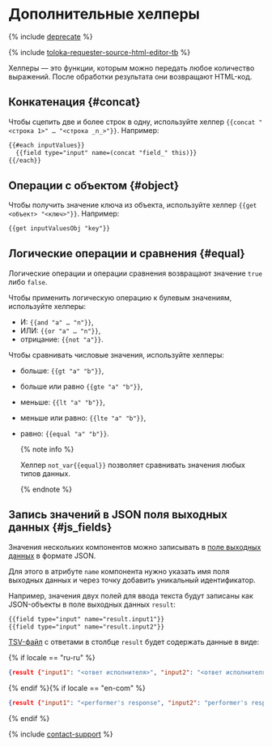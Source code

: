 # Дополнительные хелперы

{% include [deprecate](../../../_includes/deprecate.md) %}

{% include [toloka-requester-source-html-editor-tb](../../_includes/toloka-requester-source/id-toloka-requester-source/html-editor-tb.md) %}

Хелперы — это функции, которым можно передать любое количество выражений. После обработки результата они возвращают HTML-код.

## Конкатенация {#concat}

Чтобы сцепить две и более строк в одну, используйте хелпер `{{concat "<строка 1>" … "<строка _n_>"}}`. Например:

```html
{{#each inputValues}}
  {{field type="input" name=(concat "field_" this)}}
{{/each}}
```

## Операции с объектом {#object}

Чтобы получить значение ключа из объекта, используйте хелпер `{{get <объект> "<ключ>"}}`. Например:

```html
{{get inputValuesObj "key"}}
```

## Логические операции и сравнения {#equal}

Логические операции и операции сравнения возвращают значение `true` либо `false`.

Чтобы применить логическую операцию к булевым значениям, используйте хелперы:

- И: `{{and "a" … "n"}}`,
- ИЛИ: `{{or "a" … "n"}}`,
- отрицание: `{{not "a"}}`.

Чтобы сравнивать числовые значения, используйте хелперы:

- больше: `{{gt "a" "b"}}`,
- больше или равно `{{gte "a" "b"}}`,
- меньше: `{{lt "a" "b"}}`,
- меньше или равно: `{{lte "a" "b"}}`,
- равно: `{{equal "a" "b"}}`.

    {% note info %}

    Хелпер `not_var{{equal}}` позволяет сравнивать значения любых типов данных.

    {% endnote %}

## Запись значений в JSON поля выходных данных {#js_fields}

Значения нескольких компонентов можно записывать в [поле выходных данных](../incoming.md) в формате JSON.

Для этого в атрибуте `name` компонента нужно указать имя поля выходных данных и через точку добавить уникальный идентификатор.

Например, значения двух полей для ввода текста будут записаны как JSON-объекты в поле выходных данных `result`:

```html
{{field type="input" name="result.input1"}}
{{field type="input" name="result.input2"}}
```

[TSV-файл](../../../glossary.md#tsv) с ответами в столбце `result` будет содержать данные в виде:

{% if locale == "ru-ru" %}

```json
{result {"input1": "<ответ исполнителя>", "input2": "<ответ исполнителя>"}}
```

{% endif %}{% if locale == "en-com" %}

```json
{result {"input1": "<performer's response", "input2": "performer's response>"}}
```

{% endif %}

{% include [contact-support](../../_includes/contact-support-help.md) %}